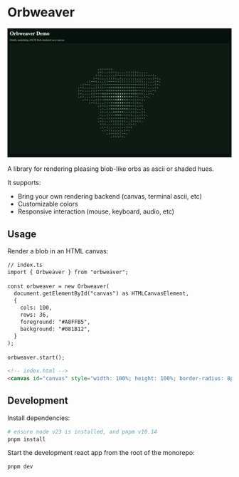 # Orbweaver

![orbweaver-demo](./assets/demo.gif)

A library for rendering pleasing blob-like orbs as ascii or shaded hues.

It supports:

- Bring your own rendering backend (canvas, terminal ascii, etc)
- Customizable colors
- Responsive interaction (mouse, keyboard, audio, etc)

## Usage

Render a blob in an HTML canvas:

```tsx
// index.ts
import { Orbweaver } from "orbweaver";

const orbweaver = new Orbweaver(
  document.getElementById("canvas") as HTMLCanvasElement,
  {
    cols: 100,
    rows: 36,
    foreground: "#A8FFB5",
    background: "#081B12",
  }
);

orbweaver.start();
```

```html
<!-- index.html -->
<canvas id="canvas" style="width: 100%; height: 100%; border-radius: 8px; border: 1px solid #1E3A2F; background: #081B12;"></canvas>
```

## Development

Install dependencies:

```bash
# ensure node v23 is installed, and pnpm v10.14
pnpm install
```

Start the development react app from the root of the monorepo:

```bash
pnpm dev
```
